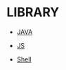 # LIBRARY

- [JAVA](https://github.com/gbpark0524/lib/blob/master/java/java.md)

- [JS](https://github.com/gbpark0524/lib/blob/master/JS/js.md)

- [Shell](https://github.com/gbpark0524/lib/tree/master/Shelld/shell.md)

